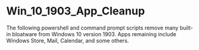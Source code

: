 # Win_10_1903_App_Cleanup
The following powershell and command prompt scripts remove many built-in bloatware from Windows 10 version 1903. Apps remaining include Windows Store, Mail, Calendar, and some others.
